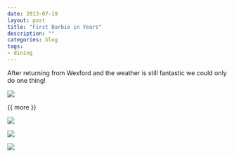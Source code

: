 ```yaml
---
date: 2013-07-19
layout: post
title: "First Barbie in Years"
description: ""
categories: blog  
tags: 
- dining 
---
```

 
   
 After returning from Wexford and the weather is still fantastic we could only do one thing!

![](/images/2013/2013-07-19-first-barbie-in-years.1.jpg)

{{ more }} 
 
![](/images/2013/2013-07-19-first-barbie-in-years.2.jpg)

![](/images/2013/2013-07-19-first-barbie-in-years.3.jpg)

![](/images/2013/2013-07-19-first-barbie-in-years.4.jpg)
